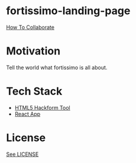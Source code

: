 # fortissimo-landing-page

[How To Collaborate](https://github.com/fortissimo-ff/fortissimo-landing-page/blob/master/How-To-Collaborate.md)

# Motivation

Tell the world what fortissimo is all about. 

# Tech Stack

* [HTML5 Hackform Tool](https://github.com/CookiesNCream/h5ht)
* [React App](https://github.com/facebook/create-react-app)

# License

[See LICENSE](https://github.com/fortissimo-ff/fortissimo-landing-page/blob/master/LICENSE.md)
